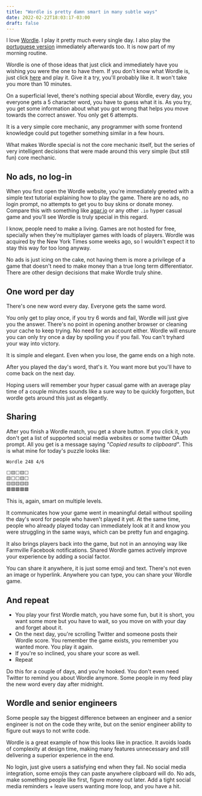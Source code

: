 ```yaml
---
title: "Wordle is pretty damn smart in many subtle ways"
date: 2022-02-22T18:03:17-03:00
draft: false
---
```


I love [Wordle](https://www.nytimes.com/games/wordle/). I play it pretty much every single day.
I also play the [portuguese version](https://term.ooo) immediately afterwards too.
It is now part of my morning routine.

Wordle is one of those ideas that just click and immediately have you wishing you were the one to have them.
If you don't know what Wordle is, just click [here](https://www.nytimes.com/games/wordle/) and play it.
Give it a try, you'll probably like it. It won't take you more than 10 minutes.

On a superficial level, there's nothing special about Wordle, every day, you everyone gets a 5 character word, you have to guess what it is.
As you try, you get some information about what you got wrong that helps you move towards the correct answer. You only get 6 attempts.

It is a very simple core mechanic, any programmer with some frontend knowledge could put together something similar in a few hours.

What makes Wordle special is not the core mechanic itself, but the series of very intelligent decisions that were made around this very simple (but still fun) core mechanic.

## No ads, no log-in

When you first open the Wordle website, you're immediately greeted with a simple text tutorial explaining how to play the game.
There are no ads, no login prompt, no attempts to get you to buy skins or donate money.
Compare this with something like [agar.io](https://www.agar.io/) or any other `.io` hyper casual game and you'll see Wordle is truly special in this regard.

I know, people need to make a living. Games are not hosted for free, specially when they're multiplayer games with loads of players.
Wordle was acquired by the New York Times some weeks ago, so I wouldn't expect it to stay this way for too long anyway.

No ads is just icing on the cake, not having them is more a privilege of a game that doesn't need to make money than a true long term differentiator. There are other design decisions that make Wordle truly shine.

## One word per day

There's one new word every day. Everyone gets the same word.

You only get to play once, if you try 6 words and fail, Wordle will just give you the answer.
There's no point in opening another browser or cleaning your cache to keep trying.
No need for an account either.
Wordle will ensure you can only try once a day by spoiling you if you fail.
You can't tryhard your way into victory.

It is simple and elegant. Even when you lose, the game ends on a high note.

After you played the day's word, that's it. You want more but you'll have to come back on the next day.

Hoping users will remember your hyper casual game with an average play time of a couple minutes sounds like a sure way to be quickly forgotten, but wordle gets around this just as elegantly.

## Sharing

After you finish a Wordle match, you get a share button. If you click it, you don't get a list of supported social media websites or some twitter OAuth prompt.
All you get is a message saying _"Copied results to clipboard"_. This is what mine for today's puzzle looks like:

```markdown
Wordle 248 4/6

⬜🟨⬜🟨⬜
🟨⬜⬜🟨⬜
🟨🟨🟨🟨🟨
🟩🟩🟩🟩🟩
```

This is, again, smart on multiple levels.

It communicates how your game went in meaningful detail without spoiling the day's word for people who haven't played it yet. At the same time, people who already played today can immediately look at it and know you were struggling in the same ways, which can be pretty fun and engaging.

It also brings players back into the game, but not in an annoying way like Farmville Facebook notifications. Shared Wordle games actively improve your experience by adding a social factor.

You can share it anywhere, it is just some emoji and text. There's not even an image or hyperlink. Anywhere you can type, you can share your Wordle game.

## And repeat

- You play your first Wordle match, you have some fun, but it is short, you want some more but you have to wait, so you move on with your day and forget about it.
- On the next day, you're scrolling Twitter and someone posts their Wordle score. You remember the game exists, you remember you wanted more. You play it again.
- If you're so inclined, you share your score as well.
- Repeat

Do this for a couple of days, and you're hooked. You don't even need Twitter to remind you about Wordle anymore.
Some people in my feed play the new word every day after midnight.

## Wordle and senior engineers

Some people say the biggest difference between an engineer and a senior engineer is not on the code they write, but on the senior engineer ability to figure out ways to not write code.

Wordle is a great example of how this looks like in practice. It avoids loads of complexity at design time, making many features unnecessary and still delivering a superior experience in the end.

No login, just give users a satisfying end when they fail. No social media integration, some emojis they can paste anywhere clipboard will do. No ads, make something people like first, figure money out later. Add a tight social media reminders + leave users wanting more loop, and you have a hit.
